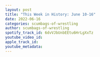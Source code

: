 ```yaml
---
layout: post
title: "This Week in History: June 10-16"
date: 2022-06-16
categories: scumbags-of-wrestling
author: scumbags-of-wrestling
spotify_track_id: 6dvVJbUnbEEtu6HrLgXxTz
youtube_video_id: 
apple_track_id: 
youtube_metadata: 
---
```

